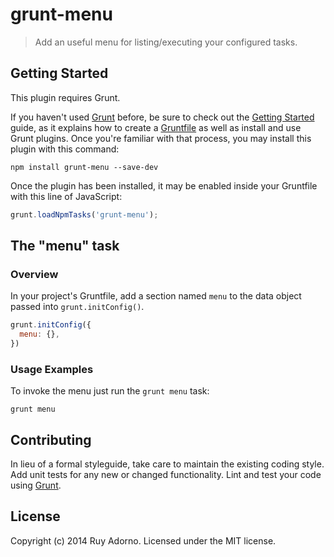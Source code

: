 # grunt-menu

> Add an useful menu for listing/executing your configured tasks.

## Getting Started
This plugin requires Grunt.

If you haven't used [Grunt](http://gruntjs.com/) before, be sure to check out the [Getting Started](http://gruntjs.com/getting-started) guide, as it explains how to create a [Gruntfile](http://gruntjs.com/sample-gruntfile) as well as install and use Grunt plugins. Once you're familiar with that process, you may install this plugin with this command:

```shell
npm install grunt-menu --save-dev
```

Once the plugin has been installed, it may be enabled inside your Gruntfile with this line of JavaScript:

```js
grunt.loadNpmTasks('grunt-menu');
```

## The "menu" task

### Overview
In your project's Gruntfile, add a section named `menu` to the data object passed into `grunt.initConfig()`.

```js
grunt.initConfig({
  menu: {},
})
```

### Usage Examples

To invoke the menu just run the `grunt menu` task:

```shell
grunt menu
```

## Contributing
In lieu of a formal styleguide, take care to maintain the existing coding style. Add unit tests for any new or changed functionality. Lint and test your code using [Grunt](http://gruntjs.com/).

## License
Copyright (c) 2014 Ruy Adorno. Licensed under the MIT license.
